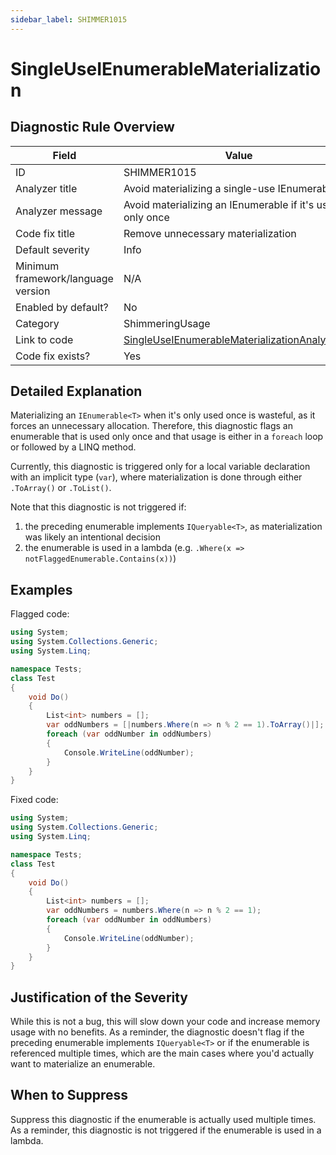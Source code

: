 ```yaml
---
sidebar_label: SHIMMER1015
---
```

# SingleUseIEnumerableMaterialization

## Diagnostic Rule Overview

| Field                              | Value
|------------------------------------|-------
| ID                                 | SHIMMER1015
| Analyzer title                     | Avoid materializing a single-use IEnumerable
| Analyzer message                   | Avoid materializing an IEnumerable if it's used only once
| Code fix title                     | Remove unnecessary materialization
| Default severity                   | Info
| Minimum framework/language version | N/A
| Enabled by default?                | No
| Category                           | ShimmeringUsage
| Link to code                       | [SingleUseIEnumerableMaterializationAnalyzer.cs](https://github.com/Bartleby2718/Shimmering.Analyzers/blob/main/src/Shimmering.Analyzers/UsageRules/SingleUseIEnumerableMaterialization/SingleUseIEnumerableMaterializationAnalyzer.cs)
| Code fix exists?                   | Yes

## Detailed Explanation

Materializing an `IEnumerable<T>` when it's only used once is wasteful, as it forces an unnecessary allocation. Therefore, this diagnostic flags an enumerable that is used only once and that usage is either in a `foreach` loop or followed by a LINQ method.

Currently, this diagnostic is triggered only for a local variable declaration with an implicit type (`var`), where materialization is done through either `.ToArray()` or `.ToList()`.

Note that this diagnostic is not triggered if:
1. the preceding enumerable implements `IQueryable<T>`, as materialization was likely an intentional decision
2. the enumerable is used in a lambda (e.g. `.Where(x => notFlaggedEnumerable.Contains(x))`)

## Examples

Flagged code:
```cs
using System;
using System.Collections.Generic;
using System.Linq;

namespace Tests;
class Test
{
    void Do()
    {
        List<int> numbers = [];
        var oddNumbers = [|numbers.Where(n => n % 2 == 1).ToArray()|];
        foreach (var oddNumber in oddNumbers)
        {
            Console.WriteLine(oddNumber);
        }
    }
}
```

Fixed code:
```cs
using System;
using System.Collections.Generic;
using System.Linq;

namespace Tests;
class Test
{
    void Do()
    {
        List<int> numbers = [];
        var oddNumbers = numbers.Where(n => n % 2 == 1);
        foreach (var oddNumber in oddNumbers)
        {
            Console.WriteLine(oddNumber);
        }
    }
}
```

## Justification of the Severity

While this is not a bug, this will slow down your code and increase memory usage with no benefits. As a reminder, the diagnostic doesn't flag if the preceding enumerable implements `IQueryable<T>` or if the enumerable is referenced multiple times, which are the main cases where you'd actually want to materialize an enumerable.

## When to Suppress

Suppress this diagnostic if the enumerable is actually used multiple times. As a reminder, this diagnostic is not triggered if the enumerable is used in a lambda.
